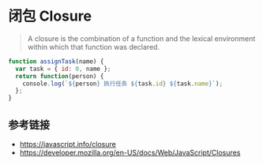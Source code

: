 # 闭包 Closure

> A closure is the combination of a function and the lexical environment within which that function was declared.

```javascript
function assignTask(name) {
  var task = { id: 0, name };
  return function(person) {
    console.log(`${person} 执行任务 ${task.id} ${task.name}`);
  };
}
```

## 参考链接
* https://javascript.info/closure
* https://developer.mozilla.org/en-US/docs/Web/JavaScript/Closures
